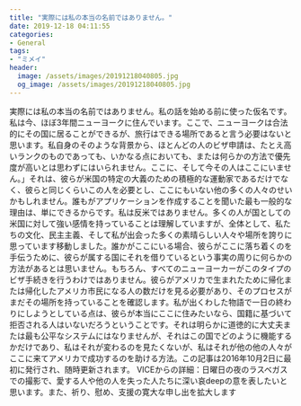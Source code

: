 ```yaml
---
title: "実際には私の本当の名前ではありません。"
date: 2019-12-18 04:11:55
categories:
- General
tags:
- "ミメイ"
header:
  image: /assets/images/20191218040805.jpg
  og_image: /assets/images/20191218040805.jpg
---
```


実際には私の本当の名前ではありません。私の話を始める前に使った仮名です。私は今、ほぼ3年間ニューヨークに住んでいます。ここで、ニューヨークは合法的にその国に居ることができるが、旅行はできる場所であると言う必要はないと思います。私自身のそのような背景から、ほとんどの人のビザ申請は、たとえ高いランクのものであっても、いかなる点においても、または何らかの方法で優先度が高いとは思わずにはいられません。ここに、そして今その人はここにいません。」それは、彼らが米国の特定の大義のための積極的な運動家であるだけでなく、彼らと同じくらいこの人を必要とし、ここにもいない他の多くの人々のせいかもしれません。誰もがアプリケーションを作成することを聞いた最も一般的な理由は、単にできるからです。私は反米ではありません。多くの人が国としての米国に対して強い感情を持っていることは理解していますが、全体として、私たちの文化、民主主義、そして私が出会った多くの素晴らしい人々や場所を誇りに思っています移動しました。誰かがここにいる場合、彼らがここに落ち着くのを手伝うために、彼らが属する国にそれを借りているという事実の周りに何らかの方法があるとは思いません。もちろん、すべてのニューヨーカーがこのタイプのビザ手続きを行うわけではありません。彼らがアメリカで生まれたために帰化または帰化したアメリカ市民になる人の数だけを見る必要があり、そのプロセスがまだその場所を持っていることを確認します。私が出くわした物語で一日の終わりにしようとしている点は、彼らが本当にここに住みたいなら、国籍に基づいて拒否される人はいないだろうということです。それは明らかに道徳的に大丈夫または最も公平なシステムにはなりませんが、それはこの国でどのように機能するかだけであり、私はそれが変わるのを見たくないが、私はそれが他の他の人々がここに来てアメリカで成功するのを助ける方法。この記事は2016年10月2日に最初に発行され、随時更新されます。 VICEからの詳細：日曜日の夜のラスベガスでの撮影で、愛する人や他の人を失った人たちに深い哀deepの意を表したいと思います。また、祈り、慰め、支援の寛大な申し出を拡大します
